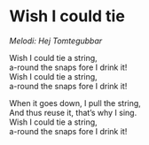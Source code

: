 # Wish I could tie

*Melodi: Hej Tomtegubbar*

Wish I could tie a string,  
a-round the snaps fore I drink it!  
Wish I could tie a string,  
a-round the snaps fore I drink it!  

When it goes down, I pull the string,  
And thus reuse it, that’s why I sing.  
Wish I could tie a string,  
a-round the snaps fore I drink it!  